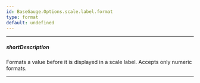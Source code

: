 ```yaml
---
id: BaseGauge.Options.scale.label.format
type: format
default: undefined
---
```

---
##### shortDescription
Formats a value before it is displayed in a scale label. Accepts only numeric formats.

---
<!-- %fullDescription% -->

<!-- import * from 'api-reference\10 UI Components\dxChart\1 Configuration\argumentAxis\label\format.md' -->
